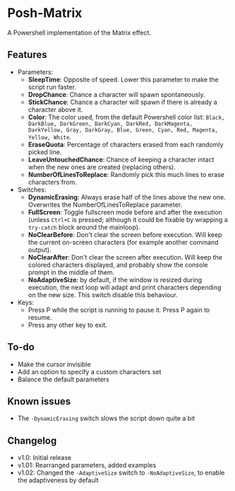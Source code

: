 # Posh-Matrix
A Powershell implementation of the Matrix effect.

## Features
- Parameters:
	- **SleepTime**: Opposite of speed. Lower this parameter to make the script run faster.
	- **DropChance**: Chance a character will spawn spontaneously.
	- **StickChance**: Chance a character will spawn if there is already a character above it.
	- **Color**: The color used, from the default Powershell color list: `Black, DarkBlue, DarkGreen, DarkCyan, DarkRed, DarkMagenta, DarkYellow, Gray, DarkGray, Blue, Green, Cyan, Red, Magenta, Yellow, White`.
	- **EraseQuota**: Percentage of characters erased from each randomly picked line.
	- **LeaveUntouchedChance**: Chance of keeping a character intact when the new ones are created (replacing others).
	- **NumberOfLinesToReplace**: Randomly pick this much lines to erase characters from.
- Switches:
	- **DynamicErasing**: Always erase half of the lines above the new one. Overwrites the NumberOfLinesToReplace parameter.
	- **FullScreen**: Toggle fullscreen mode before and after the execution (unless `Ctrl+C` is pressed; although it could be fixable by wrapping a `try-catch` block around the mainloop).
	- **NoClearBefore**: Don't clear the screen before execution. Will keep the current on-screen characters (for example another command output).
	- **NoClearAfter**: Don't clear the screen after execution. Will keep the colored characters displayed, and probably show the console prompt in the middle of them.
	- **NoAdaptiveSize**: by default, if the window is resized during execution, the next loop will adapt and print characters depending on the new size. This switch disable this behaviour.
- Keys:
	- Press P while the script is running to pause it. Press P again to resume.
	- Press any other key to exit.

## To-do
- Make the cursor invisible
- Add an option to specify a custom characters set
- Balance the default parameters

## Known issues
- The `-DynamicErasing` switch slows the script down quite a bit

## Changelog
- v1.0: Initial release
- v1.01: Rearranged parameters, added examples
- v1.02: Changed the `-AdaptiveSize` switch to `-NoAdaptiveSize`, to enable the adaptiveness by default